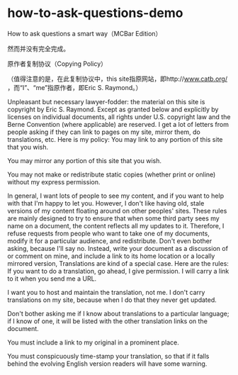 # how-to-ask-questions-demo
How to ask questions a smart way（MCBar Edition）

然而并没有完全完成。

原作者复制协议（Copying Policy）

（值得注意的是，在此复制协议中，this site指原网站，即http://www.catb.org/
，而“I”、“me”指原作者，即Eric S. Raymond。）

Unpleasant but necessary lawyer-fodder: the material on this site is copyright by Eric S. Raymond. Except as granted below and explicitly by licenses on individual documents, all rights under U.S. copyright law and the Berne Convention (where applicable) are reserved.
I get a lot of letters from people asking if they can link to pages on my site, mirror them, do translations, etc. Here is my policy:
You may link to any portion of this site that you wish.

You may mirror any portion of this site that you wish.

You may not make or redistribute static copies (whether print or online) without my express permission.

In general, I want lots of people to see my content, and if you want to help with that I'm happy to let you. However, I don't like having old, stale versions of my content floating around on other peoples' sites. These rules are mainly designed to try to ensure that when some third party sees my name on a document, the content reflects all my updates to it.
Therefore, I refuse requests from people who want to take one of my documents, modify it for a particular audience, and redistribute. Don't even bother asking, because I'll say no. Instead, write your document as a discussion of or comment on mine, and include a link to its home location or a locally mirrored version,
Translations are kind of a special case. Here are the rules:
If you want to do a translation, go ahead, I give permission. I will carry a link to it when you send me a URL.

I want you to host and maintain the translation, not me. I don't carry translations on my site, because when I do that they never get updated.

Don't bother asking me if I know about translations to a particular language; if I know of one, it will be listed with the other translation links on the document.

You must include a link to my original in a prominent place.

You must conspicuously time-stamp your translation, so that if it falls behind the evolving English version readers will have some warning.
